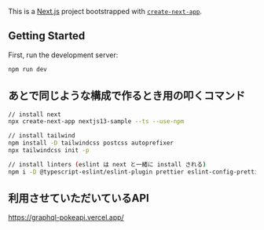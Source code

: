 This is a [Next.js](https://nextjs.org/) project bootstrapped with [`create-next-app`](https://github.com/vercel/next.js/tree/canary/packages/create-next-app).

## Getting Started

First, run the development server:

```bash
npm run dev
```

## あとで同じような構成で作るとき用の叩くコマンド

```bash
// install next
npx create-next-app nextjs13-sample --ts --use-npm

// install tailwind
npm install -D tailwindcss postcss autoprefixer
npx tailwindcss init -p

// install linters (eslint は next と一緒に install される)
npm i -D @typescript-eslint/eslint-plugin prettier eslint-config-prettier eslint-plugin-import eslint-plugin-jsx-a11y eslint-plugin-react eslint-plugin-react-hooks eslint-plugin-unused-imports
```

## 利用させていただいているAPI
https://graphql-pokeapi.vercel.app/